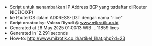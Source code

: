 - Script untuk menambahkan IP Address BGP yang terdaftar di Router NICE(OIXP)
- ke RouterOS dalam ADDRESS-LIST dengan nama "nice"
- Script created by: Valens Riyadi @ www.mikrotik.co.id
- Generated at 26 May 2025 01:00:13 WIB ... 11859 lines
- Generated in 12.291 seconds
- How-to: http://www.mikrotik.co.id/artikel_lihat.php?id=23
